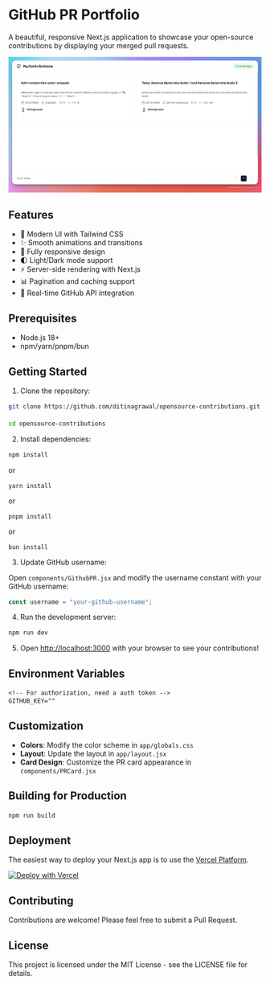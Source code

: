 # GitHub PR Portfolio

A beautiful, responsive Next.js application to showcase your open-source contributions by displaying your merged pull requests.

![Website Preview](/public/main.png)

## Features

-   🎨 Modern UI with Tailwind CSS
-   ✨ Smooth animations and transitions
-   📱 Fully responsive design
-   🌓 Light/Dark mode support
-   ⚡ Server-side rendering with Next.js
-   📊 Pagination and caching support
-   🎯 Real-time GitHub API integration

## Prerequisites

-   Node.js 18+
-   npm/yarn/pnpm/bun

## Getting Started

1. Clone the repository:

```bash
git clone https://github.com/ditinagrawal/opensource-contributions.git

cd opensource-contributions
```

2. Install dependencies:

```bash
npm install
```

or

```
yarn install
```

or

```
pnpm install
```

or

```
bun install
```

3. Update GitHub username:

Open `components/GithubPR.jsx` and modify the username constant with your GitHub username:

```javascript
const username = "your-github-username";
```

4. Run the development server:

```bash
npm run dev
```

5. Open [http://localhost:3000](http://localhost:3000) with your browser to see your contributions!

## Environment Variables

```env
<!-- For authorization, need a auth token -->
GITHUB_KEY=""
```

## Customization

-   **Colors**: Modify the color scheme in `app/globals.css`
-   **Layout**: Update the layout in `app/layout.jsx`
-   **Card Design**: Customize the PR card appearance in `components/PRCard.jsx`

## Building for Production

```bash
npm run build
```

## Deployment

The easiest way to deploy your Next.js app is to use the [Vercel Platform](https://vercel.com/new?utm_medium=default-template&filter=next.js&utm_source=create-next-app&utm_campaign=create-next-app-readme).

[![Deploy with Vercel](https://vercel.com/button)](https://vercel.com/new/clone?repository-url=https://github.com/ditinagrawal/opensource-contributions)

## Contributing

Contributions are welcome! Please feel free to submit a Pull Request.

## License

This project is licensed under the MIT License - see the LICENSE file for details.
